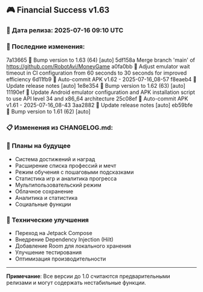 ## 🎮 Financial Success v1.63

### 📅 Дата релиза: 2025-07-16 09:10 UTC

### 🔄 Последние изменения:
7a13665 🔖 Bump version to 1.63 (64) [auto]
5df158a Merge branch 'main' of https://github.com/RobotAvi/MoneyGame
a0fa0bb 🔧 Adjust emulator wait timeout in CI configuration from 60 seconds to 30 seconds for improved efficiency
6d11fb9 📱 Auto-commit APK v1.62 - 2025-07-16_08-57
f8eaeb4 📝 Update release notes [auto]
1e8e354 🔖 Bump version to 1.62 (63) [auto]
11190ef 🔧 Update Android emulator configuration and APK installation script to use API level 34 and x86_64 architecture
25c08ef 📱 Auto-commit APK v1.61 - 2025-07-16_08-43
3aa2882 📝 Update release notes [auto]
eb59bfe 🔖 Bump version to 1.61 (62) [auto]

### 📋 Изменения из CHANGELOG.md:
### 🔮 Планы на будущее
- Система достижений и наград
- Расширение списка профессий и мечт
- Режим обучения с пошаговыми подсказками
- Статистика игр и аналитика прогресса
- Мультипользовательский режим
- Облачное сохранение
- Аналитика и статистика
- Социальные функции

### 🔧 Технические улучшения
- Переход на Jetpack Compose
- Внедрение Dependency Injection (Hilt)
- Добавление Room для локального хранения
- Улучшение тестирования
- Оптимизация производительности

---

**Примечание**: Все версии до 1.0 считаются предварительными релизами и могут содержать нестабильные функции.